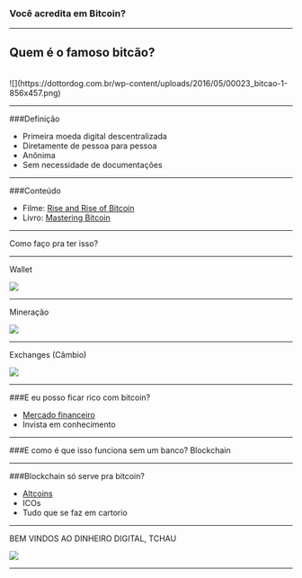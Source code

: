 ### Você acredita em Bitcoin?

---

## Quem é o famoso bitcão?

<br>
![](https://dottordog.com.br/wp-content/uploads/2016/05/00023_bitcao-1-856x457.png)

---

###Definição

- Primeira moeda digital descentralizada
- Diretamente de pessoa para pessoa
- Anônima
- Sem necessidade de documentações

---

###Conteúdo

- Filme: [Rise and Rise of Bitcoin](http://www.imdb.com/title/tt2821314/)
- Livro: [Mastering Bitcoin](https://www.amazon.com.br/Mastering-Bitcoin-2e-Andreas-Antonopoulos)

---

Como faço pra ter isso?

---

Wallet

![](http://imag.malavida.com/mvimgbig/download-fs/bitcoin-wallet-13602-5.jpg)

---

Mineração

![](http://online.wsj.com/media/0201_cio_ledg_G_20160201185005.jpg)

---

Exchanges (Câmbio)

![](https://d1ic4altzx8ueg.cloudfront.net/finder-us/wp-uploads/2017/09/Exodus-wallet-interface-screenshot.png)


---

###E eu posso ficar rico com bitcoin?

- [Mercado financeiro](https://br.tradingview.com/symbols/BTCUSD/)
- Invista em conhecimento

---

###E como é que isso funciona sem um banco?
Blockchain


---

###Blockchain só serve pra bitcoin?
  - [Altcoins](https://coinmarketcap.com/pt-br/all/views/all/)
  - ICOs
  - Tudo que se faz em cartorio

---

BEM VINDOS AO DINHEIRO DIGITAL, TCHAU

![](https://media.giphy.com/media/fdOA43sHFE6Pu/giphy.gif)


---
